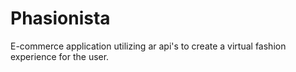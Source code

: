 # Phasionista
E-commerce application utilizing ar api's to create a virtual fashion experience for the user.

